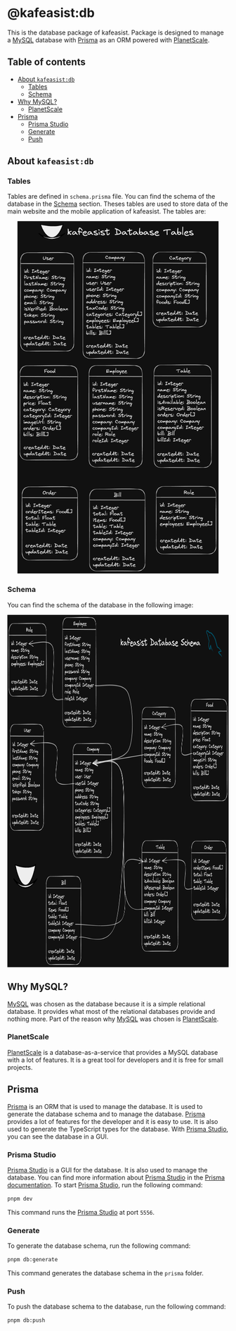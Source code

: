 # @kafeasist:db

This is the database package of kafeasist. Package is designed to manage a [MySQL](https://www.mysql.com/) database with [Prisma](https://www.prisma.io/) as an ORM powered with [PlanetScale](https://planetscale.com/).

## Table of contents

- [About `kafeasist:db`](#about-kafeasistdb)
  - [Tables](#tables)
  - [Schema](#schema)
- [Why MySQL?](#why-mysql)
  - [PlanetScale](#planetscale)
- [Prisma](#prisma)
  - [Prisma Studio](#prisma-studio)
  - [Generate](#generate)
  - [Push](#push)

## About `kafeasist:db`

### Tables

Tables are defined in `schema.prisma` file. You can find the schema of the database in the [Schema](#schema) section. Theses tables are used to store data of the main website and the mobile application of kafeasist. The tables are:

<p align="center">
	<img src="./assets/database_tables.png" alt="Tables" height="800">
</p>

### Schema

You can find the schema of the database in the following image:

<p align="center">
	<img src="./assets/database_schema.png" alt="Schema" height="800">
</p>

## Why MySQL?

[MySQL](https://www.mysql.com/) was chosen as the database because it is a simple relational database. It provides what most of the relational databases provide and nothing more. Part of the reason why [MySQL](https://www.mysql.com/) was chosen is [PlanetScale](https://planetscale.com/).

### PlanetScale

[PlanetScale](https://planetscale.com/) is a database-as-a-service that provides a MySQL database with a lot of features. It is a great tool for developers and it is free for small projects.

## Prisma

[Prisma](https://www.prisma.io/) is an ORM that is used to manage the database. It is used to generate the database schema and to manage the database. [Prisma](https://www.prisma.io/) provides a lot of features for the developer and it is easy to use. It is also used to generate the TypeScript types for the database. With [Prisma Studio](https://www.prisma.io/studio), you can see the database in a GUI.

### Prisma Studio

[Prisma Studio](https://www.prisma.io/studio) is a GUI for the database. It is also used to manage the database. You can find more information about [Prisma Studio](https://www.prisma.io/studio) in the [Prisma documentation](https://www.prisma.io/docs/concepts/components/prisma-studio). To start [Prisma Studio](https://www.prisma.io/studio), run the following command:

```bash
pnpm dev
```

This command runs the [Prisma Studio](https://www.prisma.io/studio) at port `5556`.

### Generate

To generate the database schema, run the following command:

```bash
pnpm db:generate
```

This command generates the database schema in the `prisma` folder.

### Push

To push the database schema to the database, run the following command:

```bash
pnpm db:push
```
